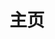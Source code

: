 ---
home: true
layout: BlogHome
icon: zhuye
title: 主页
#heroImage: /logo.svg
heroText: Cactus's Blog
bgImage: "/assets/home_bg3.jpg"
tagline: You can put your slogan here
heroFullScreen: true
projects:
  - icon: project
    name: cactus-vue-pro
    desc: 单体-基于 Java 的一流的快速开发平台
    link: https://github.com/lixuanfengs/cactus-vue-pro

  - icon: tuobuweifuwu
    name: cactus-cloud
    desc: 微服务-基于 Java 的一流的快速开发平台
    link: https://github.com/lixuanfengs/cactus-cloud

  - icon: book
    name: api-gateway-all
    desc:  API 网关项目
    link: https://github.com/lixuanfengs/api-gateway-all

  - icon: article
    name: db-router-spring-boot-starter
    desc: 自研的分库分表组件
    link: https://github.com/lixuanfengs/db-router-spring-boot-starter

  - icon: friend
    name: cactus-clottery
    desc: 微信小程序和pc抽奖项目
    link: https://github.com/lixuanfengs/CLottery

#  - icon: https://theme-hope-assets.vuejs.press/logo.svg
#    name: custom item
#    desc: Detailed description of this custom item
#    link: https://link.to.your.friend

footer: <div><span>Powered by <a href="https://v2.vuepress.vuejs.org/zh/" target="_blank">VuePress</a></span>|<span>Theme by <a href="https://theme-hope.vuejs.press/zh/" target="_blank">Hope</a></span></div>
---